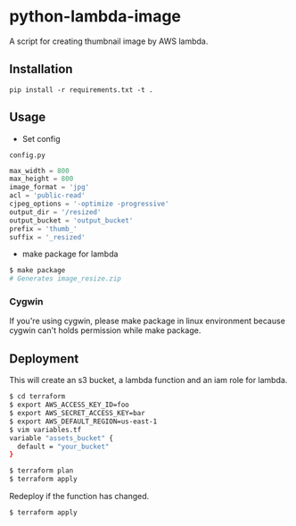 # python-lambda-image

A script for creating thumbnail image by AWS lambda.

## Installation


```
pip install -r requirements.txt -t .
```

## Usage

- Set config

`config.py`

```python
max_width = 800
max_height = 800
image_format = 'jpg'
acl = 'public-read'
cjpeg_options = '-optimize -progressive'
output_dir = '/resized'
output_bucket = 'output_bucket'
prefix = 'thumb_'
suffix = '_resized'
```

- make package for lambda


```bash
$ make package
# Generates image_resize.zip
```

### Cygwin

If you're using cygwin, please make package in linux environment because cygwin can't holds permission while make package.

## Deployment

This will create an s3 bucket, a lambda function and an iam role for lambda.

```bash
$ cd terraform
$ export AWS_ACCESS_KEY_ID=foo
$ export AWS_SECRET_ACCESS_KEY=bar
$ export AWS_DEFAULT_REGION=us-east-1
$ vim variables.tf
variable "assets_bucket" {
  default = "your_bucket"
}

$ terraform plan
$ terraform apply
```

Redeploy if the function has changed.

```
$ terraform apply
```

